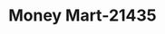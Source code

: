---
f_zip-code: 96701
f_state-code: HI
title: Money Mart-21435
f_phone: 808-488-2274
f_city-only: Aiea
f_address: 98-199 Kamehameha Highway Aiea
f_location-unique-id: '21435'
slug: money-mart-21435
updated-on: '2024-05-30T13:46:58.046Z'
created-on: '2024-05-30T13:36:59.803Z'
published-on: '2024-05-30T13:54:32.469Z'
f_city-state: cms/city/aiea-hi.md
f_company: cms/company/money-mart.md
f_state: cms/state/hawaii.md
layout: '[payday-loan].html'
tags: payday-loan
---